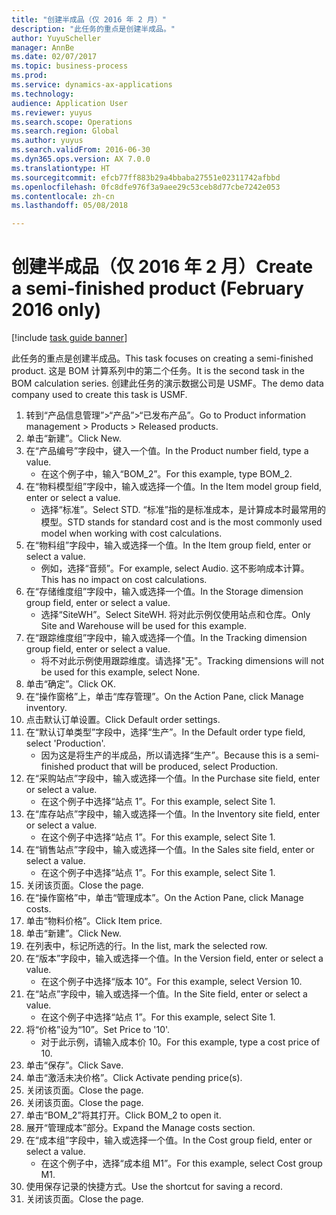 ```yaml
--- 
title: "创建半成品（仅 2016 年 2 月）"
description: "此任务的重点是创建半成品。"
author: YuyuScheller
manager: AnnBe
ms.date: 02/07/2017
ms.topic: business-process
ms.prod: 
ms.service: dynamics-ax-applications
ms.technology: 
audience: Application User
ms.reviewer: yuyus
ms.search.scope: Operations
ms.search.region: Global
ms.author: yuyus
ms.search.validFrom: 2016-06-30
ms.dyn365.ops.version: AX 7.0.0
ms.translationtype: HT
ms.sourcegitcommit: efcb77ff883b29a4bbaba27551e02311742afbbd
ms.openlocfilehash: 0fc8dfe976f3a9aee29c53ceb8d77cbe7242e053
ms.contentlocale: zh-cn
ms.lasthandoff: 05/08/2018

---
```

# <a name="create-a-semi-finished-product-february-2016-only"></a><span data-ttu-id="a8665-103">创建半成品（仅 2016 年 2 月）</span><span class="sxs-lookup"><span data-stu-id="a8665-103">Create a semi-finished product (February 2016 only)</span></span>

[!include [task guide banner](../../includes/task-guide-banner.md)]

<span data-ttu-id="a8665-104">此任务的重点是创建半成品。</span><span class="sxs-lookup"><span data-stu-id="a8665-104">This task focuses on creating a semi-finished product.</span></span> <span data-ttu-id="a8665-105">这是 BOM 计算系列中的第二个任务。</span><span class="sxs-lookup"><span data-stu-id="a8665-105">It is the second task in the BOM calculation series.</span></span> <span data-ttu-id="a8665-106">创建此任务的演示数据公司是 USMF。</span><span class="sxs-lookup"><span data-stu-id="a8665-106">The demo data company used to create this task is USMF.</span></span>

1. <span data-ttu-id="a8665-107">转到“产品信息管理”>“产品”>“已发布产品”。</span><span class="sxs-lookup"><span data-stu-id="a8665-107">Go to Product information management > Products > Released products.</span></span>
2. <span data-ttu-id="a8665-108">单击“新建”。</span><span class="sxs-lookup"><span data-stu-id="a8665-108">Click New.</span></span>
3. <span data-ttu-id="a8665-109">在“产品编号”字段中，键入一个值。</span><span class="sxs-lookup"><span data-stu-id="a8665-109">In the Product number field, type a value.</span></span>
    * <span data-ttu-id="a8665-110">在这个例子中，输入“BOM_2”。</span><span class="sxs-lookup"><span data-stu-id="a8665-110">For this example, type BOM_2.</span></span>  
4. <span data-ttu-id="a8665-111">在“物料模型组”字段中，输入或选择一个值。</span><span class="sxs-lookup"><span data-stu-id="a8665-111">In the Item model group field, enter or select a value.</span></span>
    * <span data-ttu-id="a8665-112">选择“标准”。</span><span class="sxs-lookup"><span data-stu-id="a8665-112">Select STD.</span></span> <span data-ttu-id="a8665-113">“标准”指的是标准成本，是计算成本时最常用的模型。</span><span class="sxs-lookup"><span data-stu-id="a8665-113">STD stands for standard cost and is the most commonly used model when working with cost calculations.</span></span>  
5. <span data-ttu-id="a8665-114">在“物料组”字段中，输入或选择一个值。</span><span class="sxs-lookup"><span data-stu-id="a8665-114">In the Item group field, enter or select a value.</span></span>
    * <span data-ttu-id="a8665-115">例如，选择“音频”。</span><span class="sxs-lookup"><span data-stu-id="a8665-115">For example, select Audio.</span></span> <span data-ttu-id="a8665-116">这不影响成本计算。</span><span class="sxs-lookup"><span data-stu-id="a8665-116">This has no impact on cost calculations.</span></span>  
6. <span data-ttu-id="a8665-117">在“存储维度组”字段中，输入或选择一个值。</span><span class="sxs-lookup"><span data-stu-id="a8665-117">In the Storage dimension group field, enter or select a value.</span></span>
    * <span data-ttu-id="a8665-118">选择“SiteWH”。</span><span class="sxs-lookup"><span data-stu-id="a8665-118">Select SiteWH.</span></span> <span data-ttu-id="a8665-119">将对此示例仅使用站点和仓库。</span><span class="sxs-lookup"><span data-stu-id="a8665-119">Only Site and Warehouse will be used for this example.</span></span>  
7. <span data-ttu-id="a8665-120">在“跟踪维度组”字段中，输入或选择一个值。</span><span class="sxs-lookup"><span data-stu-id="a8665-120">In the Tracking dimension group field, enter or select a value.</span></span>
    * <span data-ttu-id="a8665-121">将不对此示例使用跟踪维度。请选择"无"。</span><span class="sxs-lookup"><span data-stu-id="a8665-121">Tracking dimensions will not be used for this example, select None.</span></span>  
8. <span data-ttu-id="a8665-122">单击“确定”。</span><span class="sxs-lookup"><span data-stu-id="a8665-122">Click OK.</span></span>
9. <span data-ttu-id="a8665-123">在“操作窗格”上，单击“库存管理”。</span><span class="sxs-lookup"><span data-stu-id="a8665-123">On the Action Pane, click Manage inventory.</span></span>
10. <span data-ttu-id="a8665-124">点击默认订单设置。</span><span class="sxs-lookup"><span data-stu-id="a8665-124">Click Default order settings.</span></span>
11. <span data-ttu-id="a8665-125">在“默认订单类型”字段中，选择“生产”。</span><span class="sxs-lookup"><span data-stu-id="a8665-125">In the Default order type field, select 'Production'.</span></span>
    * <span data-ttu-id="a8665-126">因为这是将生产的半成品，所以请选择“生产”。</span><span class="sxs-lookup"><span data-stu-id="a8665-126">Because this is a semi-finished product that will be produced, select Production.</span></span>  
12. <span data-ttu-id="a8665-127">在“采购站点”字段中，输入或选择一个值。</span><span class="sxs-lookup"><span data-stu-id="a8665-127">In the Purchase site field, enter or select a value.</span></span>
    * <span data-ttu-id="a8665-128">在这个例子中选择“站点 1”。</span><span class="sxs-lookup"><span data-stu-id="a8665-128">For this example, select Site 1.</span></span>  
13. <span data-ttu-id="a8665-129">在“库存站点”字段中，输入或选择一个值。</span><span class="sxs-lookup"><span data-stu-id="a8665-129">In the Inventory site field, enter or select a value.</span></span>
    * <span data-ttu-id="a8665-130">在这个例子中选择“站点 1”。</span><span class="sxs-lookup"><span data-stu-id="a8665-130">For this example, select Site 1.</span></span>  
14. <span data-ttu-id="a8665-131">在“销售站点”字段中，输入或选择一个值。</span><span class="sxs-lookup"><span data-stu-id="a8665-131">In the Sales site field, enter or select a value.</span></span>
    * <span data-ttu-id="a8665-132">在这个例子中选择“站点 1”。</span><span class="sxs-lookup"><span data-stu-id="a8665-132">For this example, select Site 1.</span></span>  
15. <span data-ttu-id="a8665-133">关闭该页面。</span><span class="sxs-lookup"><span data-stu-id="a8665-133">Close the page.</span></span>
16. <span data-ttu-id="a8665-134">在“操作窗格”中，单击“管理成本”。</span><span class="sxs-lookup"><span data-stu-id="a8665-134">On the Action Pane, click Manage costs.</span></span>
17. <span data-ttu-id="a8665-135">单击“物料价格”。</span><span class="sxs-lookup"><span data-stu-id="a8665-135">Click Item price.</span></span>
18. <span data-ttu-id="a8665-136">单击“新建”。</span><span class="sxs-lookup"><span data-stu-id="a8665-136">Click New.</span></span>
19. <span data-ttu-id="a8665-137">在列表中，标记所选的行。</span><span class="sxs-lookup"><span data-stu-id="a8665-137">In the list, mark the selected row.</span></span>
20. <span data-ttu-id="a8665-138">在“版本”字段中，输入或选择一个值。</span><span class="sxs-lookup"><span data-stu-id="a8665-138">In the Version field, enter or select a value.</span></span>
    * <span data-ttu-id="a8665-139">在这个例子中选择“版本 10”。</span><span class="sxs-lookup"><span data-stu-id="a8665-139">For this example, select Version 10.</span></span>  
21. <span data-ttu-id="a8665-140">在“站点”字段中，输入或选择一个值。</span><span class="sxs-lookup"><span data-stu-id="a8665-140">In the Site field, enter or select a value.</span></span>
    * <span data-ttu-id="a8665-141">在这个例子中选择“站点 1”。</span><span class="sxs-lookup"><span data-stu-id="a8665-141">For this example, select Site 1.</span></span>  
22. <span data-ttu-id="a8665-142">将“价格”设为“10”。</span><span class="sxs-lookup"><span data-stu-id="a8665-142">Set Price to '10'.</span></span>
    * <span data-ttu-id="a8665-143">对于此示例，请输入成本价 10。</span><span class="sxs-lookup"><span data-stu-id="a8665-143">For this example, type a cost price of 10.</span></span>  
23. <span data-ttu-id="a8665-144">单击“保存”。</span><span class="sxs-lookup"><span data-stu-id="a8665-144">Click Save.</span></span>
24. <span data-ttu-id="a8665-145">单击“激活未决价格”。</span><span class="sxs-lookup"><span data-stu-id="a8665-145">Click Activate pending price(s).</span></span>
25. <span data-ttu-id="a8665-146">关闭该页面。</span><span class="sxs-lookup"><span data-stu-id="a8665-146">Close the page.</span></span>
26. <span data-ttu-id="a8665-147">关闭该页面。</span><span class="sxs-lookup"><span data-stu-id="a8665-147">Close the page.</span></span>
27. <span data-ttu-id="a8665-148">单击“BOM_2”将其打开。</span><span class="sxs-lookup"><span data-stu-id="a8665-148">Click BOM_2 to open it.</span></span>
28. <span data-ttu-id="a8665-149">展开“管理成本”部分。</span><span class="sxs-lookup"><span data-stu-id="a8665-149">Expand the Manage costs section.</span></span>
29. <span data-ttu-id="a8665-150">在“成本组”字段中，输入或选择一个值。</span><span class="sxs-lookup"><span data-stu-id="a8665-150">In the Cost group field, enter or select a value.</span></span>
    * <span data-ttu-id="a8665-151">在这个例子中，选择“成本组 M1”。</span><span class="sxs-lookup"><span data-stu-id="a8665-151">For this example, select Cost group M1.</span></span>  
30. <span data-ttu-id="a8665-152">使用保存记录的快捷方式。</span><span class="sxs-lookup"><span data-stu-id="a8665-152">Use the shortcut for saving a record.</span></span>
31. <span data-ttu-id="a8665-153">关闭该页面。</span><span class="sxs-lookup"><span data-stu-id="a8665-153">Close the page.</span></span>


